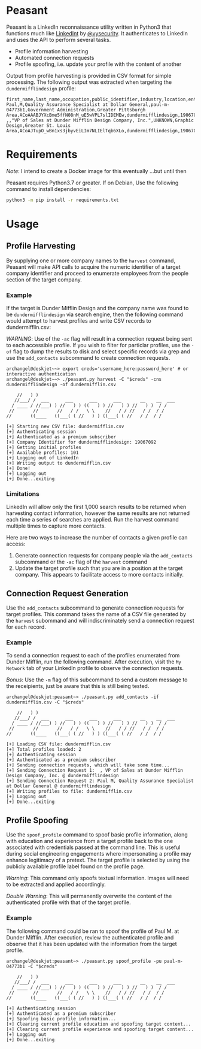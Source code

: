 # Peasant

Peasant is a LinkedIn reconnaissance utility written in Python3
that functions much like 
[LinkedInt](https://github.com/vysecurity/LinkedInt) by 
[@vysecurity](https://twitter.com/vysecurity). It authenticates
to LinkedIn and uses the API to perform several tasks.

- Profile information harvesting
- Automated connection requests
- Profile spoofing, i.e. update your profile with the content of
another

Output from profile harvesting is provided in CSV format for simple
processing. The following output was extracted when targeting the
`dundermifflindesign` profile:

```
first_name,last_name,occupation,public_identifier,industry,location,entity_urn,company_name,company_id,connection_requested
Paul,M,Quality Assurance Specialist at Dollar General,paul-m-04773b1,Government Administration,Greater Pittsburgh Area,ACoAAABJYXcBme5ffN08nM_uE5wVPL7slIDEMEw,dundermifflindesign,19067092,True
,,"VP of Sales at Dunder Mifflin Design Company, Inc.",UNKNOWN,Graphic Design,Greater St. Louis Area,ACoAJTupO_wBn1xs3jbyvEiLIm7NLIElTqb6XLo,dundermifflindesign,19067092,True
```

# Requirements

_Note_: I intend to create a Docker image for this eventually
...but until then

Peasant requires Python3.7 or greater. If on Debian, Use the 
following command to install dependencies:

```bash
python3 -m pip install -r requirements.txt
```

# Usage

## Profile Harvesting

By supplying one or more company names to the `harvest` command,
Peasant will make API calls to acquire the numeric identifier of
a target company identifier and proceed to enumerate employees
from the people section of the target company.

### Example

If the target is Dunder Mifflin Design and the company name was
found to be `dundermifflindesign` via search engine, then the
following command would attempt to harvest profiles and write CSV
records to dundermifflin.csv:

_WARNING_: Use of the `-ac` flag will result in a connection request
being sent to each accessible profile. If you wish to filter for
particlar profiles, use the `-of` flag to dump the results to disk
and select specific records via grep and use the `add_contacts`
subcommand to create connection requests.

```
archangel@deskjet~~> export creds='username_here:password_here' # or interactive authentication 
archangel@deskjet~~> ./peasant.py harvest -C "$creds" -cns dundermifflindesign -of dundermifflin.csv

    //   ) )
   //___/ /  ___      ___      ___      ___       __    __  ___
  / ____ / //___) ) //   ) ) ((   ) ) //   ) ) //   ) )  / /
 //       //       //   / /   \ \    //   / / //   / /  / /
//       ((____   ((___( ( //   ) ) ((___( ( //   / /  / /

[+] Starting new CSV file: dundermifflin.csv
[+] Authenticating session
[+] Authenticated as a premium subscriber
[+] Company Identifier for dundermifflindesign: 19067092
[+] Getting initial profiles
[+] Available profiles: 101
[+] Logging out of LinkedIn
[+] Writing output to dundermifflin.csv
[+] Done!
[+] Logging out
[+] Done...exiting
```

### Limitations

LinkedIn will allow only the first 1,000 search results to be
returned when harvesting contact information, however the same
results are not returned each time a series of searches are
applied. Run the harvest command multiple times to capture more
contacts.

Here are two ways to increase the number of contacts a given profile
can access:

1. Generate connection requests for company people via the `add_contacts`
subcommand or the `-ac` flag of the `harvest` command
2. Update the target profile such that you are in a position at the target
company. This appears to facilitate access to more contacts initially.

## Connection Request Generation

Use the `add_contacts` subcommand to generate connection requests for
target profiles. This command takes the name of a CSV file generated
by the `harvest` subommand and will indiscriminately send a connection
request for each record.

### Example

To send a connection request to each of the profiles enumerated from 
Dunder Mifflin, run the following command. After execution, visit
the `My Network` tab of your LinkedIn profile to observe the connection
requests.

_Bonus_: Use the `-m` flag of this subcommand to send a custom message
to the receipients, just be aware that this is still being tested.

```
archangel@deskjet:peasant~> ./peasant.py add_contacts -if dundermifflin.csv -C "$creds"                                                                                                                                                                                                                                                                                                                 

    //   ) )
   //___/ /  ___      ___      ___      ___       __    __  ___
  / ____ / //___) ) //   ) ) ((   ) ) //   ) ) //   ) )  / /
 //       //       //   / /   \ \    //   / / //   / /  / /
//       ((____   ((___( ( //   ) ) ((___( ( //   / /  / /

[+] Loading CSV file: dundermifflin.csv
[+] Total profiles loaded: 2
[+] Authenticating session
[+] Authenticated as a premium subscriber
[+] Sending connection requests, which will take some time...
[+] Sending Connection Request 1:  , VP of Sales at Dunder Mifflin Design Company, Inc. @ dundermifflindesign
[+] Sending Connection Request 2: Paul M, Quality Assurance Specialist at Dollar General @ dundermifflindesign
[+] Writing profiles to file: dundermifflin.csv
[+] Logging out
[+] Done...exiting
```

## Profile Spoofing

Use the `spoof_profile` command to spoof basic profile information, along with
education and experience from a target profile back to the one associated with
credentials passed at the command line. This is useful during social engineering
engagements where impersonating a profile may enhance legitimacy of a pretext.
The target profile is selected by using the publicly available profile label
found on the profile page.

_Warning_: This command only spoofs textual information. Images will need to be
extracted and applied accordingly.

_Double Warning_: This will permanently overwrite the content of the authenticated
profile with that of the target profile.

### Example

The following command could be ran to spoof the profile of Paul M. at
Dunder Mifflin. After execution, review the authenticated profile and observe
that it has been updated with the information from the target profile.

```
archangel@deskjet:peasant~> ./peasant.py spoof_profile -pu paul-m-04773b1 -C "$creds"

    //   ) )
   //___/ /  ___      ___      ___      ___       __    __  ___
  / ____ / //___) ) //   ) ) ((   ) ) //   ) ) //   ) )  / /
 //       //       //   / /   \ \    //   / / //   / /  / /
//       ((____   ((___( ( //   ) ) ((___( ( //   / /  / /

[+] Authenticating session
[+] Authenticated as a premium subscriber
[+] Spoofing basic profile information...
[+] Clearing current profile education and spoofing target content...
[+] Clearing current profile experience and spoofing target content...
[+] Logging out
[+] Done...exiting
```
